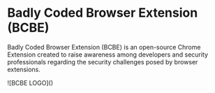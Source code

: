 # Badly Coded Browser Extension (BCBE)
Badly Coded Browser Extension (BCBE) is an open-source Chrome Extension created to raise awareness among developers and security professionals regarding the security challenges posed by browser extensions.

![BCBE LOGO](<a href="https://www.flaticon.com/free-icons/cancel" title="cancel icons"></a>)
